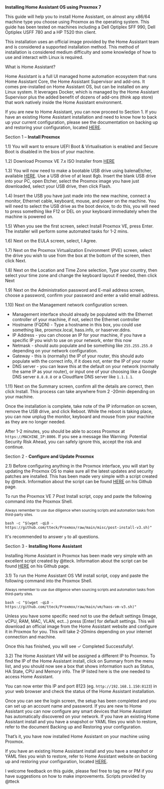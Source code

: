**Installing Home Assistant OS using Proxmox 7**

This guide will help you to install Home Assistant, on almost any x86/64 machine type you choose using Proxmox as the operating system. This guide has been tested on machines including a Dell Optiplex SFF 990, Dell Optiplex USFF 780 and a HP T520 thin client.

This installation uses an official image provided by the Home Assistant team and is considered a supported installation method. This method of installation is considered medium difficulty and some knowledge of how to use and interact with Linux is required.

What is Home Assistant?

Home Assistant is a full UI managed home automation ecosystem that runs Home Assistant Core, the Home Assistant Supervisor and add-ons. It comes pre-installed on Home Assistant OS, but can be installed on any Linux system. It leverages Docker, which is managed by the Home Assistant Supervisor plus the added benefit of dozens of add-ons (think app store) that work natively inside the Home Assistant environment.

If you are new to Home Assistant, you can now proceed to Section 1. If you have an existing Home Assistant installation and need to know how to back up your current configuration, please see the documentation on backing up and restoring your configuration, located [HERE](https://www.home-assistant.io/common-tasks/supervised/#making-a-backup-from-the-ui).

Section 1 – **Install Proxmox**

1.1) You will want to ensure UEFI Boot & Virtualisation is enabled and Secure Boot is disabled in the bios of your machine.

1.2) Download Proxmox VE 7.x ISO Installer from [HERE](https://www.proxmox.com/en/downloads/category/iso-images-pve)

1.3) You will now need to make a bootable USB drive using balenaEtcher, available [HERE](https://www.balena.io/etcher/). Use a USB drive of at least 8gb. Insert the blank USB drive into your PC, open Etcher, select the Proxmox image you have just downloaded, select your USB drive, then click Flash.

1.4) Insert the USB you have just made into the new machine, connect a monitor, Ethernet cable, keyboard, mouse, and power on the machine. You will need to select the USB drive as the boot device, to do this, you will need to press something like F12 or DEL on your keyboard immediately when the machine is powered on.

1.5) When you see the first screen, select Install Proxmox VE, press Enter. The installer will perform some automated tasks for 1-2 mins.

1.6) Next on the EULA screen, select, I Agree.

1.7) Next on the Proxmox Virtualization Environment (PVE) screen, select the drive you wish to use from the box at the bottom of the screen, then click Next.

1.8) Next on the Location and Time Zone selection, Type your country, then select your time zone and change the keyboard layout if needed, then click Next

1.9) Next on the Administration password and E-mail address screen, choose a password, confirm your password and enter a valid email address.

1.10) Next on the Management network configuration screen.

- Management interface should already be populated with the Ethernet controller of your machine, if not, select the Ethernet controller
- Hostname (FQDN) - Type a hostname in this box, you could use something like, proxmox.local, hass.info, or haserver.ddns.
- IP Address - you can choose an IP for your machine, if you have a specific IP you wish to use on your network, enter this now
- Netmask - should auto populate and be something like `255.255.255.0` depending on your network configuration.
- Gateway - this is (normally) the IP of your router, this should auto populate with the correct info, if it does not, enter the IP of your router
- DNS server - you can leave this at the default on your network (normally the same IP as your router), or input one of your choosing like a Google DNS server `8.8.8.8` or a Cloudflare DNS server like `1.1.1.1`.

1.11) Next on the Summary screen, confirm all the details are correct, then click Install. This process can take anywhere from 2 -20min depending on your machine.

Once the installation is complete, take note of the IP information on screen, remove the USB drive, and click Reboot. While the reboot is taking place, you can now unplug the monitor, keyboard and mouse from your machine as they are no longer needed.

After 1-2 minutes, you should be able to access Proxmox at `https://MACHINE_IP:8006`. If you see a message like Warning: Potential Security Risk Ahead, you can safely ignore this, accept the risk and continue.

Section 2 - **Configure and Update Proxmox**

2.1) Before configuring anything in the Proxmox interface, you will start by updating the Proxmox OS to make sure all the latest updates and security patches are installed. This has been made very simple with a script created by @tteck. Information about the script can be found [HERE](https://tteck.github.io/Proxmox/) on his Github page.

To run the Proxmox VE 7 Post Install script, copy and paste the following command into the Proxmox Shell.

<sub>Always remember to use due diligence when sourcing scripts and automation tasks from third-party sites.</sub>
```
bash -c "$(wget -qLO - https://github.com/tteck/Proxmox/raw/main/misc/post-install-v3.sh)"
```
It's recommended to answer `y` to all questions.

Section 3 - **Installing Home Assistant**

Installing Home Assistant in Proxmox has been made very simple with an excellent script created by @tteck. Information about the script can be found [HERE](https://tteck.github.io/Proxmox/) on his Github page.

3.1) To run the Home Assistant OS VM install script, copy and paste the following command into the Proxmox Shell.

<sub>Always remember to use due diligence when sourcing scripts and automation tasks from third-party sites.</sub>
```
bash -c "$(wget -qLO - https://github.com/tteck/Proxmox/raw/main/vm/haos-vm-v3.sh)"
```
Unless you have some specific need not to use the default settings (Image, vCPU, RAM, MAC, VLAN, ect...) press [Enter] for default settings. This will download an official image from the Home Assistant website and configure it in Proxmox for you. This will take 2-20mins depending on your internet connection and machine.

Once this has finished, you will see ✓ Completed Successfully!.

3.2) The Home Assistant VM will be assigned a different IP to Proxmox. To find the IP of the Home Assistant install, click on Summary from the menu list, and you should now see a box that shows information such as Status, HA State, CPU and Memory info. The IP listed here is the one needed to access Home Assistant.

You can now enter this IP and port 8123 (eg. `http://192.168.1.150:8123`) in your web browser and check the status of the Home Assistant installation.

Once you can see the login screen, the setup has been completed and you can set up an account name and password. If you are new to Home Assistant you can now configure any smart devices that Home Assistant has automatically discovered on your network. If you have an existing Home Assistant install and you have a snapshot or YAML files you wish to restore, refer to the document Backing up and Restoring your configuration.

That’s it, you have now installed Home Assistant on your machine using Proxmox.

If you have an existing Home Assistant install and you have a snapshot or YAML files you wish to restore, refer to Home Assistant website on backing up and restoring your configuration, located [HERE](https://www.home-assistant.io/common-tasks/supervised/#making-a-backup-from-the-ui).

I welcome feedback on this guide, please feel free to tag me or PM if you have suggestions on how to make improvements. Scripts provided by @tteck
